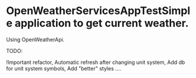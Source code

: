 # OpenWeatherServicesAppTestSimple application to get current weather.

Using OpenWeatherApi.



TODO:

!Important refactor,
Automatic refresh after changing unit system,
Add db for unit system symbols,
Add "better" styles
....